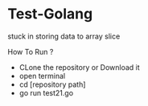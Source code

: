 # Test-Golang
stuck in storing data to array slice


How To Run ?
- CLone the repository or Download it
- open terminal
- cd [repository path]
- go run test21.go
